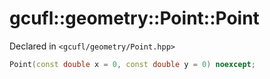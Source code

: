 # gcufl::geometry::Point::Point
Declared in `<gcufl/geometry/Point.hpp>`
```cpp
Point(const double x = 0, const double y = 0) noexcept;
```
